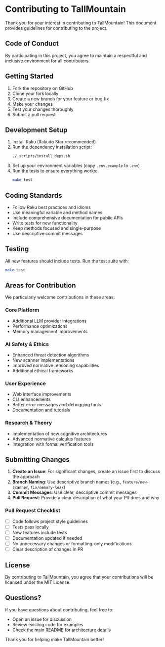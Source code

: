 # Contributing to TallMountain

Thank you for your interest in contributing to TallMountain! This document provides guidelines for contributing to the project.

## Code of Conduct

By participating in this project, you agree to maintain a respectful and inclusive environment for all contributors.

## Getting Started

1. Fork the repository on GitHub
2. Clone your fork locally
3. Create a new branch for your feature or bug fix
4. Make your changes
5. Test your changes thoroughly
6. Submit a pull request

## Development Setup

1. Install Raku (Rakudo Star recommended)
2. Run the dependency installation script:
   ```bash
   ./_scripts/install_deps.sh
   ```
3. Set up your environment variables (copy `.env.example` to `.env`)
4. Run the tests to ensure everything works:
   ```bash
   make test
   ```

## Coding Standards

- Follow Raku best practices and idioms
- Use meaningful variable and method names
- Include comprehensive documentation for public APIs
- Write tests for new functionality
- Keep methods focused and single-purpose
- Use descriptive commit messages

## Testing

All new features should include tests. Run the test suite with:

```bash
make test
```

## Areas for Contribution

We particularly welcome contributions in these areas:

### Core Platform
- Additional LLM provider integrations
- Performance optimizations
- Memory management improvements

### AI Safety & Ethics
- Enhanced threat detection algorithms
- New scanner implementations
- Improved normative reasoning capabilities
- Additional ethical frameworks

### User Experience
- Web interface improvements
- CLI enhancements
- Better error messages and debugging tools
- Documentation and tutorials

### Research & Theory
- Implementation of new cognitive architectures
- Advanced normative calculus features
- Integration with formal verification tools

## Submitting Changes

1. **Create an Issue**: For significant changes, create an issue first to discuss the approach
2. **Branch Naming**: Use descriptive branch names (e.g., `feature/new-scanner`, `fix/memory-leak`)
3. **Commit Messages**: Use clear, descriptive commit messages
4. **Pull Request**: Provide a clear description of what your PR does and why

### Pull Request Checklist

- [ ] Code follows project style guidelines
- [ ] Tests pass locally
- [ ] New features include tests
- [ ] Documentation updated if needed
- [ ] No unnecessary changes or formatting-only modifications
- [ ] Clear description of changes in PR

## License

By contributing to TallMountain, you agree that your contributions will be licensed under the MIT License.

## Questions?

If you have questions about contributing, feel free to:
- Open an issue for discussion
- Review existing code for examples
- Check the main README for architecture details

Thank you for helping make TallMountain better!